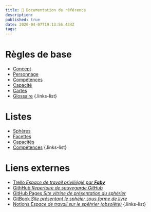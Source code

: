 ```yaml
---
title: 📖 Documentation de référence
description: 
published: true
date: 2020-04-07T19:13:56.434Z
tags: 
---
```


# Règles de base

- [Concept](concept)
- [Personnage](regles/personnage) 
- [Compétences](regles/competences) 
- [Capacité](regles/capacites)
- [Cartes](cartes)
- [Glossaire](glossary)
{.links-list}

# Listes

- [Sphères](spheres)
- [Facettes](facettes)
- [Capacités](capacites)
- [Compétences](competences)
{.links-list}

# Liens externes

- [Trello _Espace de travail priviliégié par **Faby**_](https://trello.com/b/df5mWvjz/sphérier)
- [GithHub _Repertoire de sauvegarde GitHub_](https://github.com/de-dale/spherier)
- [GitHub Pages _Site vitrine de présentation du sphérier_](https://de-dale.github.io/spherier)
- [GitBook _Site présentant le sphéier sous forme de livre_](https://de-dale.gitbook.io/spherier)
- [Notions _Espace de travail sur le spéhrier (obsolète)_](https://www.notion.so/spherier/)
{.links-list}